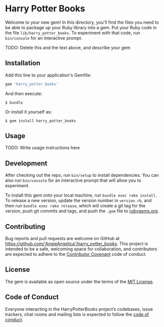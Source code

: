 # Harry Potter Books

Welcome to your new gem! In this directory, you'll find the files you need to be able to package up your Ruby library into a gem. Put your Ruby code in the file `lib/harry_potter_books`. To experiment with that code, run `bin/console` for an interactive prompt.

TODO: Delete this and the text above, and describe your gem

## Installation

Add this line to your application's Gemfile:

```ruby
gem 'harry_potter_books'
```

And then execute:

    $ bundle

Or install it yourself as:

    $ gem install harry_potter_books

## Usage

TODO: Write usage instructions here

## Development

After checking out the repo, run `bin/setup` to install dependencies. You can also run `bin/console` for an interactive prompt that will allow you to experiment.

To install this gem onto your local machine, run `bundle exec rake install`. To release a new version, update the version number in `version.rb`, and then run `bundle exec rake release`, which will create a git tag for the version, push git commits and tags, and push the `.gem` file to [rubygems.org](https://rubygems.org).

## Contributing

Bug reports and pull requests are welcome on GitHub at https://github.com/'AngieAngelica'/harry_potter_books. This project is intended to be a safe, welcoming space for collaboration, and contributors are expected to adhere to the [Contributor Covenant](http://contributor-covenant.org) code of conduct.

## License

The gem is available as open source under the terms of the [MIT License](https://opensource.org/licenses/MIT).

## Code of Conduct

Everyone interacting in the HarryPotterBooks project’s codebases, issue trackers, chat rooms and mailing lists is expected to follow the [code of conduct](https://github.com/'AngieAngelica'/harry_potter_books/blob/master/CODE_OF_CONDUCT.md).
